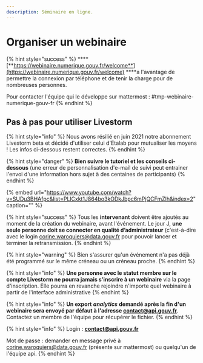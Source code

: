 ```yaml
---
description: Séminaire en ligne.
---
```


# Organiser un webinaire

{% hint style="success" %}
\*\*\*\*[**https://webinaire.numerique.gouv.fr/welcome**](https://webinaire.numerique.gouv.fr/welcome) ****a l'avantage de permettre la connexion par téléphone et de tenir la charge pour de nombreuses personnes.   
  
Pour contacter l'équipe qui le développe sur mattermost : \#tmp-webinaire-numerique-gouv-fr
{% endhint %}

## **Pas à pas pour utiliser Livestorm**

{% hint style="info" %}
Nous avons résilié en juin 2021 notre abonnement Livestorm beta et décidé d'utiliser celui d'Etalab pour mutualiser les moyens ! Les infos ci-dessous restent correctes. 
{% endhint %}

{% hint style="danger" %}
**Bien suivre le tutoriel et les conseils ci-dessous** \(une erreur de personnalisation d'e-mail de suivi peut entrainer l'envoi d'une information hors sujet à des centaines de participants\)
{% endhint %}

{% embed url="https://www.youtube.com/watch?v=SUDu3BHAfpc&list=PLlCxkt1J864bo3kODkJbpc6mPjQCFmZlh&index=2" caption="" %}

{% hint style="success" %}
Tous les **intervenant** doivent être ajoutés au moment de la création du webinaire, avant l'événement. Le jour J, **une seule personne doit se connecter en qualité d’administrateur** \(c'est-à-dire avec le login [corine.waroquiers@data.gouv.fr](mailto:corine.waroquiers@data.gouv.fr) pour pouvoir lancer et terminer la retransmission. 
{% endhint %}

{% hint style="warning" %}
Bien s'assurer qu'un événement n'a pas déjà été programmé sur le même créneau ou un créneau proche. 
{% endhint %}

{% hint style="info" %}
**Une personne avec le statut membre sur le compte Livestorm ne pourra jamais s'inscrire à un webinaire** via la page d'inscription. Elle pourra en revanche rejoindre n'importe quel webinaire à partir de l'interface administrative
{% endhint %}

{% hint style="info" %}
**Un export** _**analytics**_ **demandé après la fin d'un webinaire sera envoyé par défaut à l'adresse contact@api.gouv.fr**. Contactez un membre de l'équipe pour récupérer le fichier. 
{% endhint %}

{% hint style="info" %}
Login : **contact@api.gouv.fr**

Mot de passe : demander en message privé à [corine.waroquiers@data.gouv.fr](mailto:corine.waroquiers@data.gouv.fr) \(présente sur mattermost\) ou quelqu'un de l'équipe api.
{% endhint %}

